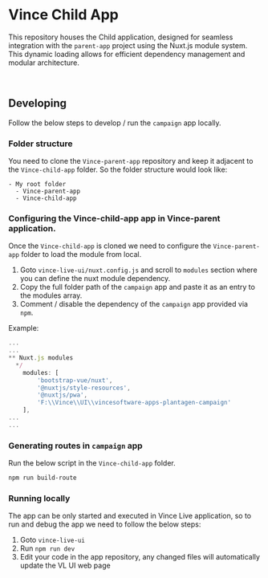 # Vince Child App

This repository houses the Child application, designed for seamless integration with the `parent-app` project using the Nuxt.js module system. This dynamic loading allows for efficient dependency management and modular architecture.

<br>


## Developing

Follow the below steps to develop / run the `campaign` app locally.

### Folder structure
You need to clone the `Vince-parent-app` repository and keep it adjacent to the `Vince-child-app` folder. So the folder structure would look like: 

```
- My root folder
  - Vince-parent-app
  - Vince-child-app
```



### Configuring the Vince-child-app app in Vince-parent application.

Once the `Vince-child-app` is cloned we need to configure the `Vince-parent-app` folder to load the module from local.

1. Goto `vince-live-ui/nuxt.config.js` and scroll to `modules` section where you can define the nuxt module dependency.
2. Copy the full folder path of the `campaign` app and paste it as an entry to the modules array.
3. Comment / disable the dependency of the `campaign` app provided via `npm`.

Example:

```js
...
...
** Nuxt.js modules
  */
    modules: [
        'bootstrap-vue/nuxt',
        '@nuxtjs/style-resources',
        '@nuxtjs/pwa',
        'F:\\Vince\\UI\\vincesoftware-apps-plantagen-campaign'
    ],
...
...
```

### Generating routes in `campaign` app

Run the below script in the `Vince-child-app` folder.
```powershell
npm run build-route
```

### Running locally

The app can be only started and executed in Vince Live application, so to run and debug the app we need to follow the below steps:

1. Goto `vince-live-ui`
2. Run `npm run dev`
3. Edit your code in the app repository, any changed files will automatically update the VL UI web page 

<br>
